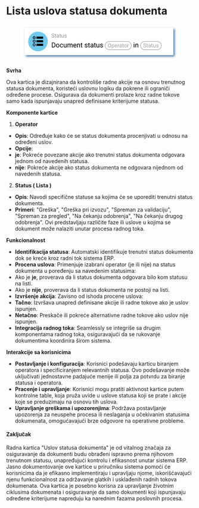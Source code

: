 # Lista uslova statusa dokumenta

<figure><img src="../../../.gitbook/assets/userlmn_e9d6da331deceed4f330358635d6b605.png" alt=""><figcaption></figcaption></figure>

**Svrha**

Ova kartica je dizajnirana da kontroliše radne akcije na osnovu trenutnog statusa dokumenta, koristeći uslovnu logiku da pokrene ili ograniči određene procese. Osigurava da dokumenti prolaze kroz radne tokove samo kada ispunjavaju unapred definisane kriterijume statusa.

**Komponente kartice**

1. **Operator**
* **Opis**: Određuje kako će se status dokumenta procenjivati u odnosu na određeni uslov.
* **Opcije**:
* **je**: Pokreće povezane akcije ako trenutni status dokumenta odgovara jednom od navedenih statusa.
* **nije**: Pokreće akcije ako status dokumenta ne odgovara nijednom od navedenih statusa.
2. **Status ( Lista )**&#x20;
* **Opis**: Navodi specifične statuse sa kojima će se uporediti trenutni status dokumenta.
* **Primeri**: "Greška", "Greška pri izvozu", "Spreman za validaciju", "Spreman za pregled", "Na čekanju odobrenja", "Na čekanju drugog odobrenja". Ovi predstavljaju različite faze ili uslove u kojima se dokument može nalaziti unutar procesa radnog toka.

**Funkcionalnost**

* **Identifikacija statusa**: Automatski identifikuje trenutni status dokumenta dok se kreće kroz radni tok sistema ERP.
* **Procena uslova**: Primenjuje izabrani operator (je ili nije) na status dokumenta u poređenju sa navedenim statusima:
* Ako je **je**, proverava da li status dokumenta odgovara bilo kom statusu na listi.
* Ako je **nije**, proverava da li status dokumenta ne postoji na listi.
* **Izvršenje akcija**: Zavisno od ishoda procene uslova:
* **Tačno**: Izvršava unapred definisane akcije ili radne tokove ako je uslov ispunjen.
* **Netačno**: Preskače ili pokreće alternativne radne tokove ako uslov nije ispunjen.
* **Integracija radnog toka**: Seamlessly se integriše sa drugim komponentama radnog toka, osiguravajući da se rukovanje dokumentima koordinira širom sistema.

**Interakcije sa korisnicima**

* **Postavljanje i konfiguracija**: Korisnici podešavaju karticu biranjem operatora i specificiranjem relevantnih statusa. Ovo podešavanje može uključivati jednostavne padajuće menije ili polja za potvrdu za biranje statusa i operatora.
* **Pracenje i upravljanje**: Korisnici mogu pratiti aktivnost kartice putem kontrolne table, koja pruža uvide u uslove statusa koji se prate i akcije koje se preduzimaju na osnovu tih uslova.
* **Upravljanje greškama i upozorenjima**: Podržava postavljanje upozorenja za neuspehe procesa ili neslaganja u očekivanim statusima dokumenata, omogućavajući brze odgovore na operativne probleme.

#### Zaključak

Radna kartica "Uslov statusa dokumenta" je od vitalnog značaja za osiguravanje da dokumenti budu obrađeni ispravno prema njihovom trenutnom statusu, unapređujući kontrolu i efikasnost unutar sistema ERP. Jasno dokumentovanje ove kartice u priručniku sistema pomoći će korisnicima da je efikasno implementiraju i upravljaju njome, iskorišćavajući njenu funkcionalnost za održavanje glatkih i usklađenih radnih tokova dokumenata. Ova kartica je posebno korisna za upravljanje životnim ciklusima dokumenata i osiguravanje da samo dokumenti koji ispunjavaju određene kriterijume napreduju ka narednim fazama poslovnih procesa.
